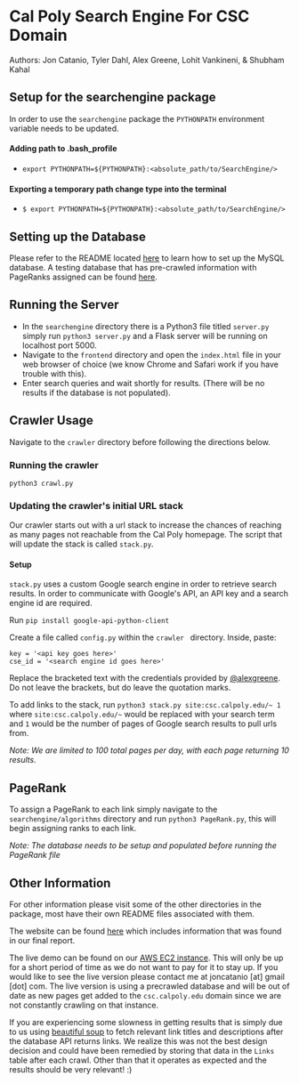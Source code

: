 # Cal Poly Search Engine For CSC Domain
Authors: Jon Catanio, Tyler Dahl, Alex Greene, Lohit Vankineni, & Shubham Kahal

## Setup for the searchengine package
In order to use the `searchengine` package the `PYTHONPATH` environment variable
needs to be updated.

#### Adding path to .bash_profile
- `export PYTHONPATH=${PYTHONPATH}:<absolute_path/to/SearchEngine/>`

#### Exporting a temporary path change type into the terminal
- `$ export PYTHONPATH=${PYTHONPATH}:<absolute_path/to/SearchEngine/>`

## Setting up the Database
Please refer to the README located [here](searchengine/database/setup/README.md) to learn how to set up the MySQL database.
A testing database that has pre-crawled information with PageRanks assigned can be found [here](searchengine/test/test_db.gz).

## Running the Server
- In the `searchengine` directory there is a Python3 file titled `server.py` simply run `python3 server.py` and a Flask server will be running on localhost port 5000.
- Navigate to the `frontend` directory and open the `index.html` file in your web browser of choice (we know Chrome and Safari work if you have trouble with this).
- Enter search queries and wait shortly for results. (There will be no results if the database is not populated).

## Crawler Usage
Navigate to the `crawler` directory before following the directions below.

### Running the crawler
`python3 crawl.py`

### Updating the crawler's initial URL stack
Our crawler starts out with a url stack to increase the chances of reaching as many pages not reachable from the Cal Poly homepage. The script that will update the stack is called `stack.py`. 

#### Setup
`stack.py` uses a custom Google search engine in order to retrieve search results. In order to communicate with Google's API, an API key and a search engine id are required.

Run `pip install google-api-python-client`

Create a file called `config.py` within the `crawler ` directory. Inside, paste:
```
key = '<api key goes here>'
cse_id = '<search engine id goes here>'
```
Replace the bracketed text with the credentials provided by [@alexgreene](https://github.com/alexgreene). Do not leave the brackets, but do leave the quotation marks.

To add links to the stack, run `python3 stack.py site:csc.calpoly.edu/~ 1` where `site:csc.calpoly.edu/~` would be replaced with your search term and `1` would be the number of pages of Google search results to pull urls from. 

*Note: We are limited to 100 total pages per day, with each page returning 10 results.*

## PageRank
To assign a PageRank to each link simply navigate to the `searchengine/algorithms` directory and run `python3 PageRank.py`, this will begin assigning ranks to each link.

*Note: The database needs to be setup and populated before running the PageRank file*

## Other Information
For other information please visit some of the other directories in the package, most have their own README files associated with them.

The website can be found [here](http://frank.ored.calpoly.edu/~kahal466/) which includes information that was found in our final report.

The live demo can be found on our [AWS EC2 instance](http://ec2-54-183-201-81.us-west-1.compute.amazonaws.com/). This will only be up for a short period of time as we do not want to pay for it to stay up. If you would like to see the live version please contact me at joncatanio [at] gmail [dot] com. The live version is using a precrawled database and will be out of date as new pages get added to the `csc.calpoly.edu` domain since we are not constantly crawling on that instance.

If you are experiencing some slowness in getting results that is simply due to us using [beautiful soup](https://www.crummy.com/software/BeautifulSoup/) to fetch relevant link titles and descriptions after the database API returns links. We realize this was not the best design decision and could have been remedied by storing that data in the `Links` table after each crawl. Other than that it operates as expected and the results should be very relevant! :)

